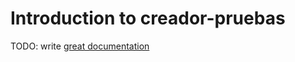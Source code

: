# Introduction to creador-pruebas

TODO: write [great documentation](http://jacobian.org/writing/what-to-write/)
